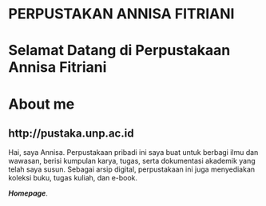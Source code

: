 # PERPUSTAKAN ANNISA FITRIANI
# Selamat Datang di Perpustakaan Annisa Fitriani
# About me

<h2>http://pustaka.unp.ac.id</h2>
   
<head>
<body>
Hai, saya Annisa. Perpustakaan pribadi ini saya buat untuk berbagi ilmu dan wawasan, berisi kumpulan karya, tugas, serta dokumentasi akademik yang telah saya susun. Sebagai arsip digital, perpustakaan ini juga menyediakan koleksi buku, tugas kuliah, dan e-book.
</p>   
<b><i>Homepage</i></b>.
